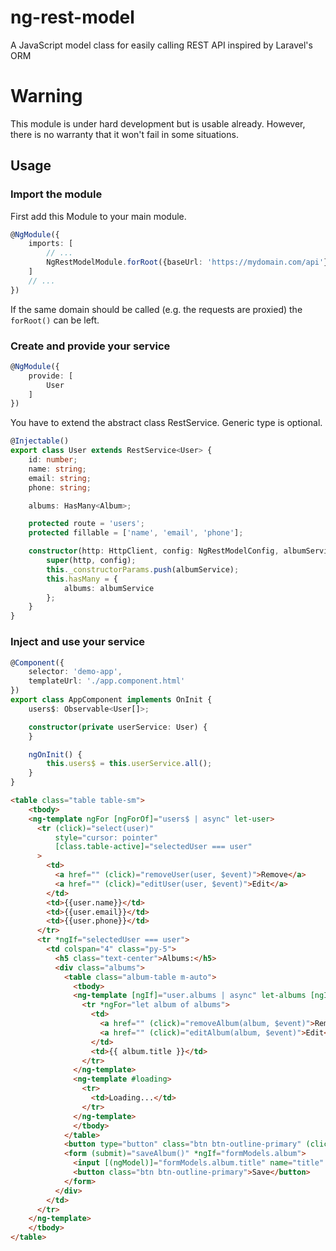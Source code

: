 # ng-rest-model
A JavaScript model class for easily calling REST API inspired by Laravel's ORM

# Warning

This module is under hard development but is usable already. However, there is no warranty that it won't
fail in some situations.

## Usage

### Import the module

First add this Module to your main module.

```typescript
@NgModule({
    imports: [
        // ...
        NgRestModelModule.forRoot({baseUrl: 'https://mydomain.com/api'})
    ]
    // ...
})
```

If the same domain should be called (e.g. the requests are proxied) the `forRoot()` can be left.

### Create and provide your service

```typescript
@NgModule({
    provide: [
        User
    ]
})
```

You have to extend the abstract class RestService. Generic type is optional.

```typescript
@Injectable()
export class User extends RestService<User> {
    id: number;
    name: string;
    email: string;
    phone: string;

    albums: HasMany<Album>;

    protected route = 'users';
    protected fillable = ['name', 'email', 'phone'];

    constructor(http: HttpClient, config: NgRestModelConfig, albumService: Album) {
        super(http, config);
        this._constructorParams.push(albumService);
        this.hasMany = {
            albums: albumService
        };
    }
}
```

### Inject and use your service

```typescript
@Component({
    selector: 'demo-app',
    templateUrl: './app.component.html'
})
export class AppComponent implements OnInit {
    users$: Observable<User[]>;

    constructor(private userService: User) {
    }

    ngOnInit() {
        this.users$ = this.userService.all();
    }
}
```

```html
<table class="table table-sm">
    <tbody>
    <ng-template ngFor [ngForOf]="users$ | async" let-user>
      <tr (click)="select(user)"
          style="cursor: pointer"
          [class.table-active]="selectedUser === user"
      >
        <td>
          <a href="" (click)="removeUser(user, $event)">Remove</a>
          <a href="" (click)="editUser(user, $event)">Edit</a>
        </td>
        <td>{{user.name}}</td>
        <td>{{user.email}}</td>
        <td>{{user.phone}}</td>
      </tr>
      <tr *ngIf="selectedUser === user">
        <td colspan="4" class="py-5">
          <h5 class="text-center">Albums:</h5>
          <div class="albums">
            <table class="album-table m-auto">
              <tbody>
              <ng-template [ngIf]="user.albums | async" let-albums [ngIfElse]="loading">
                <tr *ngFor="let album of albums">
                  <td>
                    <a href="" (click)="removeAlbum(album, $event)">Remove</a>
                    <a href="" (click)="editAlbum(album, $event)">Edit</a>
                  </td>
                  <td>{{ album.title }}</td>
                </tr>
              </ng-template>
              <ng-template #loading>
                <tr>
                  <td>Loading...</td>
                </tr>
              </ng-template>
              </tbody>
            </table>
            <button type="button" class="btn btn-outline-primary" (click)="newAlbum()">New album</button>
            <form (submit)="saveAlbum()" *ngIf="formModels.album">
              <input [(ngModel)]="formModels.album.title" name="title" placeholder="Title" />
              <button class="btn btn-outline-primary">Save</button>
            </form>
          </div>
        </td>
      </tr>
    </ng-template>
    </tbody>
</table>
```
